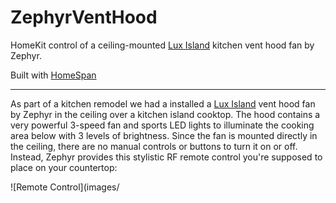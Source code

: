 # ZephyrVentHood
 
HomeKit control of a ceiling-mounted <a href="https://zephyronline.com/product/lux-island-range-hood/">Lux Island</a> kitchen vent hood fan by Zephyr.

Built with [HomeSpan](https://github.com/HomeSpan/HomeSpan)

---

As part of a kitchen remodel we had a installed a <a href="https://zephyronline.com/product/lux-island-range-hood/">Lux Island</a> vent hood fan by Zephyr in the ceiling over a kitchen island cooktop.  The hood contains a very powerful 3-speed fan and sports LED lights to illuminate the cooking area below with 3 levels of brightness.  Since the fan is mounted directly in the ceiling, there are no manual controls or buttons to turn it on or off.  Instead, Zephyr provides this stylistic RF remote control you're supposed to place on your countertop:

![Remote Control](images/




